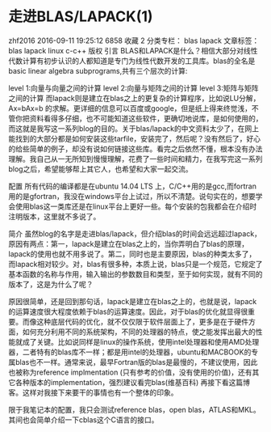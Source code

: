 # 走进BLAS/LAPACK(1)

zhf2016 2016-09-11 19:25:12  6858  收藏 2
分类专栏： blas lapack 文章标签： blas lapack linux c-c++
版权
引言
BLAS和LAPACK是什么？相信大部分对线性代数计算有初步认识的人都知道是专门为线性代数开发的工具库。blas的全名是basic linear algebra subprograms,共有三个层次的计算:

level 1:向量与向量之间的计算
level 2:向量与矩阵之间的计算
level 3:矩阵与矩阵之间的计算
而lapack则是建立在blas之上的更复杂的计算程序，比如说LU分解，Ax=bAx=b 的求解。更详细的信息可以百度或google，但是纸上得来终觉浅，不管你把资料看得多仔细，也不可能知道这些软件，更确切地说库，是如何使用的，而这就是我写这一系列blog的目的。关于blas/lapack的中文资料太少了，在网上能找到的大部分都是如何安装这些tarfile，安装完了，然后呢？没有然后了，好心的给些简单的例子，却没有说如何链接这些库。看完之后依然不懂，根本没有办法理解。我自己从一无所知到慢慢理解，花费了一些时间和精力，在我写完这一系列blog之后，希望能够帮上其它人，也希望和大家一起交流。

配置
所有代码的编译都是在ubuntu 14.04 LTS 上，C/C++用的是gcc,而fortran用的是gfortran，我没在windows平台上试过，所以不清楚。说句实在的，想要学会使用blas这一类库还是在linux平台上更好一些。每个安装的包我都会在介绍时注明版本，这里就不多说了。

简介
虽然blog的名字是走进blas/lapack，但介绍blas的时间会远远超过lapack，原因有两点：第一，lapack是建立在blas之上的，当你弄明白了blas的原理，lapack的使用也就不用多说了。第二，同时也是主要原因，blas的种类太多了，而lapack相对较少。对，blas有很多种，本质上说，blas只是一个规范，它规定了基本函数的名称与作用，输入输出的参数数目和类型，至于如何实现，就有不同的版本了，这是为什么了呢？

原因很简单，还是回到那句话，lapack是建立在blas之上的，也就是说，lapack的运算速度很大程度依赖于blas的运算速度。因此，对于blas的优化就显得很重要。而像这种底层代码的优化，就不仅仅限于软件层面上了，更多是在于硬件方面，如何充分利用不同的系统架构，不同的处理器的特点，使之能发挥出最大的性能就成了关键。比如说同样是linux的操作系统，使用intel处理器和使用AMD处理器，二者特有的blas库不一样；都是用intel的处理器，ubuntu和MACBOOK的专属blas也不一样。通常来说，最早Fortran版的blas是最慢的，不建议使用，因此也被称为reference implmentation (只有参考的价值，没有使用的价值)，还有其它各种版本的implementation，强烈建议看完blas(维基百科) 再接下看这篇博客。这样对我接下来要干的事情也有一个整体的印象。

限于我笔记本的配置，我只会测试reference blas，open blas，ATLAS和MKL。其间也会简单介绍一下cblas这个C语言的接口。